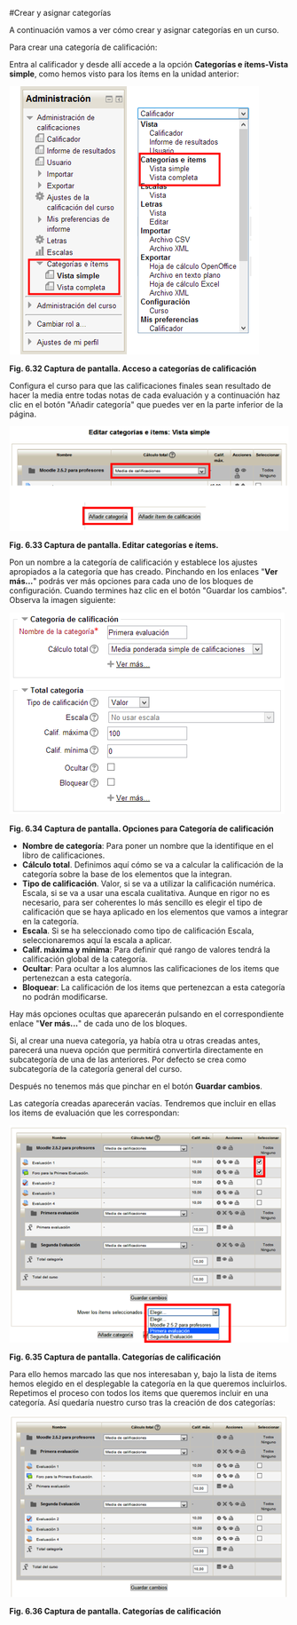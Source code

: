 #Crear y asignar categorías

A continuación vamos a ver cómo crear y asignar categorías en un curso. 

Para crear una categoría de calificación:

Entra al calificador y desde allí accede a la opción **Categorías e ítems-Vista simple**, como hemos visto para los ítems en la unidad anterior:


![](https://raw.githubusercontent.com/catedu/curso-moodle/master/img/items-acceso.png)

**Fig. 6.32 Captura de pantalla. Acceso a categorías de calificación**

 

Configura el curso para que las calificaciones finales sean resultado de hacer la media entre todas notas de cada evaluación y a continuación haz clic en el botón "Añadir categoría" que puedes ver en la parte inferior de la página.


![](https://raw.githubusercontent.com/catedu/curso-moodle/master/img/categorias-crear_nueva.png)

**Fig. 6.33 Captura de pantalla. Editar categorías e ítems.**

 

Pon un nombre a la categoría de calificación y establece los ajustes apropiados a la categoría que has creado. Pinchando en los enlaces "**Ver más...**" podrás ver más opciones para cada uno de los bloques de configuración. Cuando termines haz clic en el botón "Guardar los cambios". Observa la imagen siguiente: 


![](https://raw.githubusercontent.com/catedu/curso-moodle/master/img/categorias-nueva_categoria.png)

**Fig. 6.34 Captura de pantalla. Opciones para Categoría de calificación**

 

- **Nombre de categoría**: Para poner un nombre que la identifique en el libro de calificaciones.
- **Cálculo total**. Definimos aquí cómo se va a calcular la calificación de la categoría sobre la base de los elementos que la integran.
- **Tipo de calificación**. Valor, si se va a utilizar la calificación numérica. Escala, si se va a usar una escala cualitativa. Aunque en rigor no es necesario, para ser coherentes lo más sencillo es elegir el tipo de calificación que se haya aplicado en los elementos que vamos a integrar en la categoría.
- **Escala**. Si se ha seleccionado como tipo de calificación Escala, seleccionaremos aquí la escala a aplicar.
- **Calif. máxima y mínima**: Para definir qué rango de valores tendrá la calificación global de la categoría.
- **Ocultar**: Para ocultar a los alumnos las calificaciones de los items que pertenezcan a esta categoría.
- **Bloquear**: La calificación de los items que pertenezcan a esta categoría no podrán modificarse.

Hay más opciones ocultas que aparecerán pulsando en el correspondiente enlace "**Ver más...**" de cada uno de los bloques.

Si, al crear una nueva categoría, ya había otra u otras creadas antes, parecerá una nueva opción que permitirá convertirla directamente en subcategoría de una de las anteriores. Por defecto se crea como subcategoría de la categoría general del curso.

Después no tenemos más que pinchar en el botón **Guardar cambios**.

Las categoría creadas aparecerán vacías. Tendremos que incluir en ellas los items de evaluación que les correspondan:


![](https://raw.githubusercontent.com/catedu/curso-moodle/master/img/categorias-incluir_items_en_categoria.png)

**Fig. 6.35 Captura de pantalla. Categorías de calificación**

 

Para ello hemos marcado las que nos interesaban y, bajo la lista de items hemos elegido en el desplegable la categoría en la que queremos incluirlos. Repetimos el proceso con todos los items que queremos incluir en una categoría. Así quedaría nuestro curso tras la creación de dos categorías:


![](https://raw.githubusercontent.com/catedu/curso-moodle/master/img/categorias-items_organizados.png)

**Fig. 6.36 Captura de pantalla. Categorías de calificación**